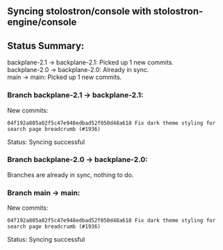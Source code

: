 ## Syncing stolostron/console with stolostron-engine/console

## Status Summary:

backplane-2.1 -> backplane-2.1: Picked up 1 new commits.  
backplane-2.0 -> backplane-2.0: Already in sync.  
main -> main: Picked up 1 new commits.  

### Branch backplane-2.1 -> backplane-2.1:

New commits:

```
04f192a805a02f5c47e948edbad52f050d48a618 Fix dark theme styling for search page breadcrumb (#1936)
```

Status: Syncing successful

### Branch backplane-2.0 -> backplane-2.0:

Branches are already in sync, nothing to do.

### Branch main -> main:

New commits:

```
04f192a805a02f5c47e948edbad52f050d48a618 Fix dark theme styling for search page breadcrumb (#1936)
```

Status: Syncing successful
